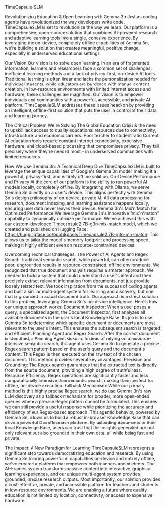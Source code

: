 TimeCapsule-SLM


Revolutionizing Education & Open Learning  with Gemma 3n
Just as coding agents have revolutionized the way developers write code, TimeCapsuleSLM is set to revolutionize the way we learn. Our platform is a comprehensive, open-source solution that combines AI-powered research and adaptive learning tools into a single, cohesive experience. By leveraging the on-device, completely offline capabilities of Gemma 3n, we're building a solution that creates meaningful, positive change, especially in underserved educational settings.

Our Vision
Our vision is to solve open learning. In an era of fragmented information, learners and researchers face a common set of challenges: inefficient learning methods and a lack of privacy-first, on-device AI tools. Traditional learning is often linear and lacks the personalization needed for individual students, while educators are burdened with manual content creation. In low-resource environments with limited internet access and hardware, these challenges are magnified.
Our vision is to empower individuals and communities with a powerful, accessible, and private AI platform. TimeCapsuleSLM addresses these issues head-on by providing an intelligent, offline-first solution that puts the user in control of their data and learning journey.


The Critical Problem We're Solving
The Global Education Crisis & the need to upskill
lack access to quality educational resources due to connectivity, infrastructure, and economic barriers.
Poor teacher to student ratio
Current AI education tools require constant internet connectivity, expensive hardware, and cloud-based processing that compromises privacy. They fail precisely where they're needed most - in underserved communities with limited resources.




How We Use Gemma 3n: A Technical Deep Dive
TimeCapsuleSLM is built to leverage the unique capabilities of Google's Gemma 3n model, making it a powerful, privacy-first, and entirely offline solution.
On-Device Performance and Privacy
At the core of our platform is the ability to run powerful AI models locally, completely offline. By integrating with Ollama, we serve Gemma 3n directly on a user's device. This aligns perfectly with Gemma 3n's design philosophy of on-device, private AI. All data processing for research, document indexing, and learning assistance happens locally, ensuring user data never leaves their device.
Gemma 3n's Mix'n'Match for Optimized Performance
We leverage Gemma 3n's innovative "mix'n'match" capability to dynamically optimize performance. We've achieved this with our custom-developed Timecapsule2.7B-g3n-mix-match model, which we created and published on Hugging Face: https://huggingface.co/bubblspace/Timecapsule2.7B-g3n-mix-match. This allows us to tailor the model's memory footprint and processing speed, making it highly efficient even on resource-constrained devices.

Overcoming Technical Challenges: The Power of AI Agents and Regex Search
Traditional semantic search, while powerful, can often produce poor, ungrounded results in resource-constrained, offline environments. We recognized that true document analysis requires a smarter approach. We needed to build a system that could understand a user's intent and then precisely extract relevant information from documents, not just provide loosely related text.
We took inspiration from the success of coding agents and built a similar multi-agent system for learning and discovery, but one that is grounded in actual document truth. Our approach is a direct solution to this problem, leveraging Gemma 3n's on-device intelligence.
Here’s how our unique approach works:
Document Inspector: When a user poses a query, a specialized agent, the Document Inspector, first analyzes all available documents in the user's local Knowledge Base. Its job is to use Gemma 3n to determine which specific document or documents are most relevant to the user's intent. This ensures the subsequent search is targeted and efficient.
Planning Agent and Regex Search: After the correct document is identified, a Planning Agent kicks in. Instead of relying on a resource-intensive semantic search, this agent uses Gemma 3n to generate a precise Regex search pattern based on the user's query and the document's content. This Regex is then executed on the raw text of the chosen document. This method provides several key advantages:
Precision and Grounding: The Regex search guarantees that the extracted text is directly from the source document, providing a high degree of truthfulness.
Resource Efficiency: Regex operations are significantly faster and less computationally intensive than semantic search, making them perfect for offline, on-device execution.
Fallback Mechanism: While our primary method is this highly precise Regex search, we do use Gemma 3n's raw LLM discovery as a fallback mechanism for broader, more open-ended queries where a precise Regex pattern cannot be formulated. This ensures we can still provide a useful response while prioritizing the accuracy and efficiency of our Regex-based approach.
This agentic behavior, powered by Gemma 3n, allows us to build a robust in-browser Knowledge Base that can drive a powerful DeepResearch platform. By uploading documents to their local Knowledge Base, users can trust that the insights generated are not only relevant but also grounded in their own data, all while being fast and private.

The Impact: A New Paradigm for Learning
TimeCapsuleSLM represents a significant step towards democratizing education and research. By using Gemma 3n to bring powerful AI capabilities on-device and entirely offline, we've created a platform that empowers both teachers and students. The AI-Frames system transforms passive content into interactive, graphical learning experiences, and our unique multi-agent system provides grounded, precise research outputs. Most importantly, our solution provides a cost-effective, private, and accessible platform for teachers and students in low-resource environments. We are enabling a future where quality education is not limited by location, connectivity, or access to expensive hardware.


